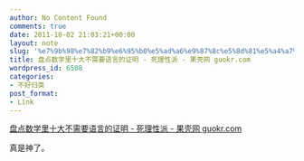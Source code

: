 ```yaml
---
author: No Content Found
comments: true
date: 2011-10-02 21:03:21+00:00
layout: note
slug: '%e7%9b%98%e7%82%b9%e6%95%b0%e5%ad%a6%e9%87%8c%e5%8d%81%e5%a4%a7%e4%b8%8d%e9%9c%80%e8%a6%81%e8%af%ad%e8%a8%80%e7%9a%84%e8%af%81%e6%98%8e-%e6%ad%bb%e7%90%86%e6%80%a7%e6%b4%be-%e6%9e%9c%e5%a3%b3'
title: 盘点数学里十大不需要语言的证明 - 死理性派 - 果壳网 guokr.com
wordpress_id: 6508
categories:
- 不好归类
post_format:
- Link
---
```


[盘点数学里十大不需要语言的证明 - 死理性派 - 果壳网 guokr.com](http://www.guokr.com/article/58106/)

真是神了。
